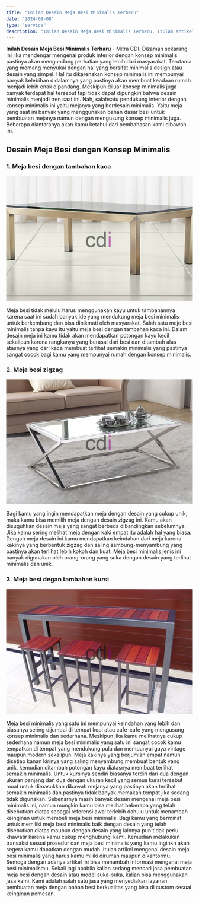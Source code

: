 ```yaml
---
title: "Inilah Desain Meja Besi Minimalis Terbaru"
date: "2024-09-08"
type: "service"
description: "Inilah Desain Meja Besi Minimalis Terbaru. Itulah artikel mengenai desain meja besi minimalis yang harus kamu miliki dirumah maupun dikantormu. Semoga dengan..."
---
```


**Inilah Desain Meja Besi Minimalis Terbaru** - Mitra CDI. Dizaman sekarang ini jika mendengar mengenai produk interior dengan konsep minimalis pastinya akan mengundang perhatian yang lebih dari masyarakat. Terutama yang memang menyukai dengan hal yang bersifat minimalis design atau desain yang simpel.
Hal itu dikarenakan konsep minimalis ini mempunyai banyak kelebihan didalamnya yang pastinya akan membuat keadaan rumah menjadi lebih enak dipandang. Meskipun diluar konsep minimalis juga banyak terdapat hal tersebut tapi tidak dapat dipungkiri bahwa desain minimalis menjadi tren saat ini.
Nah, salahsatu pendukung interior dengan konsep minimalis ini yaitu mejanya yang berdesain minimalis. Yaitu meja yang saat ini banyak yang menggunakan bahan dasar besi untuk pembuatan mejanya namun dengan mengusung konsep minimalis juga. Beberapa diantaranya akan kamu ketahui dari pembahasan kami dibawah ini.
## Desain Meja Besi dengan Konsep Minimalis
### 1\. Meja besi dengan tambahan kaca

![Inilah Desain Meja Besi Minimalis Terbaru](/images/blog/meja-besi-002.jpg)

Meja besi tidak melulu harus menggunakan kayu untuk tambahannya karena saat ini sudah banyak ide yang mendukung meja besi minimalis untuk berkembang dan bisa dinikmati oleh masyarakat.
Salah satu meje besi minimalis tanpa kayu itu yaitu meja besi dengan tambahan kaca ini. Dalam desain meja ini kamu tidak akan mendapatkan potongan kayu kecil sekalipun karena rangkanya yang berasal dari besi dan ditambah alas atasnya yang dari kaca membuat terlihat semakin minimalis yang pastinya sangat cocok bagi kamu yang mempunyai rumah dengan konsep minimalis.
### 2\. Meja besi zigzag

![Inilah Desain Meja Besi Minimalis Terbaru](/images/blog/meja-besi-003.jpg)

Bagi kamu yang ingin mendapatkan meja dengan desain yang cukup unik, maka kamu bisa memilih meja dengan desain zigzag ini. Kamu akan disuguhkan desain meja yang sangat berbeda dibandingkan sebelumnya.
Jika kamu sering melihat meja dengan kaki empat itu adalah hal yang biasa. Dengan meja desain ini kamu mendapatkan keindahan dari meja karena kakinya yang berbentuk zigzag dan saling sambung-menyambung yang pastinya akan terlihat lebih kokoh dan kuat.
Meja besi minimalis jenis ini banyak digunakan oleh orang-orang yang suka dengan desain yang terlihat minimalis dan unik.
### 3\. Meja besi degan tambahan kursi

![meja-besi-001](/images/blog/meja-besi-001.jpg)

Meja besi minimalis yang satu ini mempunyai keindahan yang lebih dan biasanya sering dijumpai di tempat kopi atau cafe-cafe yang mengusung konsep minimalis dan sederhana.
Meskipun jika kamu melihatnya cukup sederhana namun meja besi minimalis yang satu ini sangat cocok kamu tempatkan di tempat yang mendukung pula dan mempunyai gaya vintage maupun modern sekalipun.
Meja kakinya yang berjumlah empat namun disetiap kanan kirinya yang saling menyambung membuat bentuk yang unik, kemudian ditambah potongan kayu diatasnya membuat terlihat semakin minimalis.
Untuk kursinya sendiri biasanya terdiri dari dua dengan ukuran panjang dan dua dengan ukuran kecil yang semua kursi tersebut muat untuk dimasukkan dibawah mejanya yang pastinya akan terlihat semakin minimalis dan pastinya tidak banyak memakan tempat jika sedang tidak digunakan.
Sebenarnya masih banyak desain mengenai meja besi minimalis ini, namun mungkin kamu bisa melihat beberapa yang telah disebutkan diatas sebagai referensi awal terlebih dahulu untuk menambah keinginan untuk membeli meja besi minimalis.
Bagi kamu yang berminat untuk memiliki meja besi minimalis baik dengan desain yang telah disebutkan diatas maupun dengan desain yang lainnya pun tidak perlu khawatir karena kamu cukup menghubungi kami. Kemudian melakukan transaksi sesuai prosedur dan meja besi minimalis yang kamu inginkn akan segera kamu dapatkan dengan mudah.
Itulah artikel mengenai desain meja besi minimalis yang harus kamu miliki dirumah maupun dikantormu. Semoga dengan adanya artikel ini bisa menambah informasi mengenai meja besi minimalismu. Sekali lagi apabila kalian sedang mencari jasa pembuatan meja besi dengan desain atau model suka-suka, kalian bisa menggunakan jasa kami. Kami adalah salah satu jasa yang menyediakan layanan pembuatan meja dengan bahan besi berkualitas yang bisa di custom sesuai keinginan pemesan.
